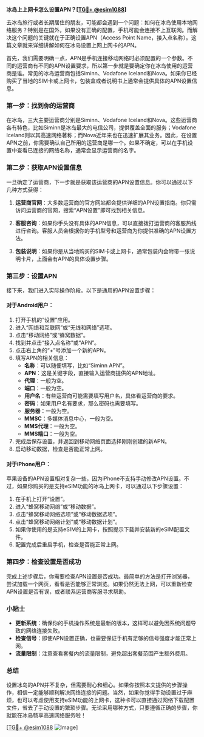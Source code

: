 **冰岛上上网卡怎么设置APN？[[TG💪+ @esim1088](https://t.me/s/esim1088)]**

去冰岛旅行或者长期居住的朋友，可能都会遇到一个问题：如何在冰岛使用本地网络服务？特别是在国外，如果没有正确的配置，手机可能会连接不上互联网。而解决这个问题的关键就在于正确设置APN（Access Point Name，接入点名称）。这篇文章就来详细讲解如何在冰岛设置上网上网卡的APN。

首先，我们需要明确一点，APN是手机连接移动网络时必须配置的一个参数。不同的运营商有不同的APN设置要求，所以第一步就是要确定你在冰岛使用的运营商是谁。常见的冰岛运营商包括Siminn、Vodafone Iceland和Nova。如果你已经购买了当地的SIM卡或上网卡，包装盒或者说明书上通常会提供具体的APN设置信息。

### 第一步：找到你的运营商

在冰岛，三大主要运营商分别是Siminn、Vodafone Iceland和Nova。这些运营商各有特色，比如Siminn是冰岛最大的电信公司，提供覆盖全面的服务；Vodafone Iceland则以其高速网络著称；而Nova近年来也在迅速扩展其业务。因此，在设置APN之前，你需要确认自己所用的运营商是哪一个。如果不确定，可以在手机设置中查看已连接的网络名称，通常会显示运营商的名字。

### 第二步：获取APN设置信息

一旦确定了运营商，下一步就是获取该运营商的APN设置信息。你可以通过以下几种方式获得：

1. **运营商官网**：大多数运营商的官方网站都会提供详细的APN设置指南。你只需访问运营商的官网，搜索“APN设置”即可找到相关信息。
   
2. **客服咨询**：如果你手头没有具体的APN信息，可以直接拨打运营商的客服热线进行咨询。客服人员会根据你的手机型号和运营商为你提供准确的APN设置方法。

3. **包装说明**：如果你是从当地购买的SIM卡或上网卡，通常包装内会附带一张说明卡片，上面会有APN的具体设置步骤。

### 第三步：设置APN

接下来，我们进入实际操作阶段。以下是通用的APN设置步骤：

#### 对于Android用户：

1. 打开手机的“设置”应用。
2. 进入“网络和互联网”或“无线和网络”选项。
3. 点击“移动网络”或“蜂窝数据”。
4. 找到并点击“接入点名称”或“APN”。
5. 点击右上角的“+”号添加一个新的APN。
6. 填写APN的相关信息：
   - **名称**：可以随便填写，比如“Siminn APN”。
   - **APN**：这是关键字段，直接输入运营商提供的APN地址。
   - **代理**：一般为空。
   - **端口**：一般为空。
   - **用户名**：有些运营商可能需要填写用户名，具体看运营商的要求。
   - **密码**：如果用户名有要求，那么密码也需要填写。
   - **服务器**：一般为空。
   - **MMSC**：多媒体消息中心，一般为空。
   - **MMS代理**：一般为空。
   - **MMS端口**：一般为空。
7. 完成后保存设置，并返回到移动网络页面选择刚刚创建的新APN。
8. 启动移动数据，检查是否能正常上网。

#### 对于iPhone用户：

苹果设备的APN设置相对复杂一些，因为iPhone不支持手动修改APN设置。不过，如果你购买的是支持eSIM功能的冰岛上网卡，可以通过以下步骤设置：

1. 在手机上打开“设置”。
2. 进入“蜂窝移动网络”或“移动数据”。
3. 点击“蜂窝移动网络选项”或“移动数据选项”。
4. 点击“蜂窝移动网络计划”或“移动数据计划”。
5. 如果你使用的是支持eSIM的上网卡，按照提示下载并安装新的eSIM配置文件。
6. 配置完成后重启手机，检查是否能正常上网。

### 第四步：检查设置是否成功

完成上述步骤后，你需要检查APN设置是否成功。最简单的方法是打开浏览器，尝试加载一个网页，看看是否能够正常浏览。如果仍然无法上网，可以重新检查APN设置是否有误，或者联系运营商客服寻求帮助。

### 小贴士

- **更新系统**：确保你的手机操作系统是最新的版本，这样可以避免因系统问题导致的网络连接失败。
- **检查信号**：即使APN设置正确，也需要保证手机有足够的信号强度才能正常上网。
- **流量限制**：注意查看套餐内的流量限制，避免超出套餐范围产生额外费用。

### 总结

设置冰岛的APN并不复杂，但需要耐心和细心。如果你按照本文提供的步骤操作，相信一定能够顺利解决网络连接的问题。当然，如果你觉得手动设置过于麻烦，也可以考虑使用支持eSIM功能的上网卡，这种卡可以直接通过网络下载配置文件，省去了手动设置的繁琐步骤。无论采用哪种方式，只要遵循正确的步骤，你就能在冰岛畅享高速网络服务啦！

[[TG💪+ @esim1088](https://t.me/s/esim1088) ![Image](https://i.postimg.cc/4NQfJmqS/Snipaste-2025-05-13-00-14-12.png)]